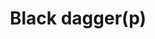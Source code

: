 ---
layout: item
title: Black dagger(p)
item-id: 1233
datatable: true
id: 1233
name: "Black dagger(p)"
members: true
lowalch: 96
highalch: 144
examine: "This dagger is poisoned."
monsters:
  - id: 2853
    name: "Shadow warrior"
    members: true
    combat_level: 48
    wiki_url: "https://oldschool.runescape.wiki/w/Shadow_warrior"
    drops:
      - quantity: "1"
        rarity: 0.0078125
    image: "https://oldschool.runescape.wiki/images/thumb/f/fb/Shadow_warrior.png/130px-Shadow_warrior.png?e2c7d"
---